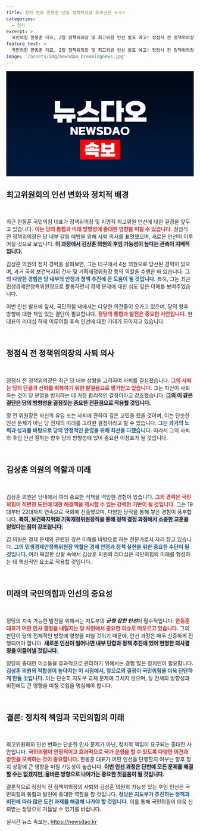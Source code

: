 ```yaml
---
title: 정치 변화 한동훈 신임 정책위의장 후보군은 누구?
categories:
  - 정치
excerpt: >
  국민의힘 한동훈 대표, 2일 정책위의장 및 최고위원 인선 발표 예고! 정점식 전 정책위의장 사퇴 후, 김상훈 의원 유력 후보로 떠오르며 당내 긴장감 고조. 정치권의 향방에 귀추가 주목된다!
feature_text: >
  국민의힘 한동훈 대표, 2일 정책위의장 및 최고위원 인선 발표 예고! 정점식 전 정책위의장 사퇴 후, 김상훈 의원 유력 후보로 떠오르며 당내 긴장감 고조. 정치권의 향방에 귀추가 주목된다!
image: '/assets/img/newsdao_breakingnews.jpg'
---
```


<p><img src="/assets/img/newsdao_breakingnews.jpg" alt="implanttips 속보" /></p>

<h2 data-ke-size="size26">최고위원회의 인선 변화와 정치적 배경</h2>

<p data-ke-size="size16">&nbsp;</p>

<p>최근 한동훈 국민의힘 대표가 정책위의장 및 지명직 최고위원 인선에 대한 결정을 앞두고 있습니다. <b><span style="color: #ee2323;">이는 당의 통합과 미래 방향성에 중대한 영향을 미칠 수 있습니다.</span></b> 정점식 전 정책위의장은 당 내부 갈등 예방을 위해 사퇴 의사를 표명했으며, 새로운 인선이 이루어질 것으로 보입니다. <b><span style="background-color: #21538527;">이 과정에서 김상훈 의원의 후임 가능성이 높다는 관측이 지배적입니다.</span></b></p>

<p>김상훈 의원의 정치 경력을 살펴보면, 그는 대구에서 4선 의원으로 당선된 경력이 있으며, 과거 국회 보건복지위 간사 및 기획재정위원장 등의 역할을 수행한 바 있습니다. <b><span style="color: #1a5490;">그의 다양한 경험은 당 내부의 안정과 정책 추진에 큰 도움이 될 것입니다.</span></b> 특히, 그는 최근 민생경제안정특위원장으로 활동하면서 경제 문제에 대한 심도 깊은 이해를 보여주었습니다.</p>

<p>이번 인선 발표에 앞서, 국민의힘 내에서는 다양한 의견들이 오가고 있으며, 당의 향후 방향에 대한 책임 있는 결단이 필요합니다. <b><span style="color: #ee2323;">정당의 통합과 발전은 중요한 사안입니다.</span></b> 한 대표의 리더십 하에 이루어질 후속 인선에 대한 기대가 모아지고 있습니다.</p>

<p data-ke-size="size16">&nbsp;</p>

<h2 data-ke-size="size26">정점식 전 정책위의장의 사퇴 의사</h2>

<p data-ke-size="size16">&nbsp;</p>

<p>정점식 전 정책위의장은 최근 당 내부 상황을 고려하여 사퇴를 결심했습니다. <b><span style="color: #ee2323;">그의 사퇴는 당의 단결과 신뢰를 회복하기 위한 발걸음으로 평가받고 있습니다.</span></b> 그는 자신이 사퇴하는 것이 당 분열을 방지하는 데 가장 합리적인 결정이라고 강조했습니다. <b><span style="background-color: #21538527;">그의 이 같은 결단은 당의 방향성을 결정짓는 중요한 전환점으로 작용할 것입니다.</span></b></p>

<p>정 전 위원장은 자신의 유임 또는 사퇴에 관하여 깊은 고민을 했을 것이며, 이는 단순한 인선 문제가 아닌 당 전체의 미래를 고려한 결정이라고 할 수 있습니다. <b><span style="color: #1a5490;">그는 과거의 노력과 성과를 바탕으로 당의 안정적인 운영을 위해 최선을 다했습니다.</span></b> 따라서 그의 사퇴와 후임 인선 절차는 향후 당의 방향성에 있어 중요한 이정표가 될 것입니다.</p>

<p data-ke-size="size16">&nbsp;</p>

<h2 data-ke-size="size26">김상훈 의원의 역할과 미래</h2>

<p data-ke-size="size16">&nbsp;</p>

<p>김상훈 의원은 당내에서 여러 중요한 직책을 역임한 경험이 있습니다. <b><span style="color: #ee2323;">그의 경력은 국민의힘이 직면한 도전에 대한 해결책을 제시할 수 있는 강력한 기반이 될 것입니다.</span></b> 그는 19대부터 22대까지 연속으로 국회에 진출했으며, 다양한 당직을 통해 쌓은 경험이 풍부합니다. <b><span style="background-color: #21538527;">특히, 보건복지위와 기획재정위원장직을 통해 정책 결정 과정에서 소중한 교훈을 얻었다는 점이 강조됩니다.</span></b></p>

<p>김 의원은 경제 문제와 관련된 깊은 이해를 바탕으로 하는 전문가로서 자리 잡고 있습니다. <b><span style="color: #1a5490;">그의 민생경제안정특위원장 역할은 경제 안정과 정책 실현을 위한 중요한 수단이 될 것입니다.</span></b> 여러 복잡한 상황 속에서 김상훈 의원의 리더십은 국민의힘의 미래를 형성하는 데 핵심적인 요소로 작용할 것입니다.</p>

<p data-ke-size="size16">&nbsp;</p>

<h2 data-ke-size="size26">미래의 국민의힘과 인선의 중요성</h2>

<p data-ke-size="size16">&nbsp;</p>

<p>정당의 지속 가능한 발전을 위해서는 지도부의 <strong><em>균형 잡힌 인선</em></strong>이 필수적입니다. <b><span style="color: #ee2323;">한동훈 대표가 어떤 인사 결정을 내릴지는 당 차원에서 중요한 이슈로 떠오르고 있습니다.</span></b> 그의 판단이 당의 전체적인 방향에 영향을 미칠 것이기 때문에, 인선 과정은 매우 신중하게 진행되어야 합니다. <b><span style="background-color: #21538527;">새로운 인선이 일어나면 내부 단합과 정책 추진에 있어 현명한 의사결정을 이끌어낼 것입니다.</span></b></p>

<p>정당의 중대한 이슈들을 효과적으로 관리하기 위해서는 경험 많은 정치인이 필요합니다. <b><span style="color: #1a5490;">김상훈 의원의 적합성이 높아지는 이 시점에서, 앞으로의 결정이 국민의힘을 더욱 단단하게 만들 것입니다.</span></b> 이는 단순히 지도부 교체 문제에 그치지 않으며, 당 전체의 방향성과 비전에도 큰 영향을 미칠 것임을 명심해야 합니다. </p>

<p data-ke-size="size16">&nbsp;</p>

<h2 data-ke-size="size26">결론: 정치적 책임과 국민의힘의 미래</h2>

<p data-ke-size="size16">&nbsp;</p>

<p>최고위원회의 인선 변화는 단순한 인사 문제가 아닌, 정치적 책임이 요구되는 중대한 사안입니다. <b><span style="color: #ee2323;">국민의힘이 안정적이고 효과적으로 국가 운영을 할 수 있도록 다양한 의견과 방안을 모색하는 것이 중요합니다.</span></b> 한동훈 대표가 어떤 인선을 단행할지 여부는 향후 정치 상황에 큰 영향을 미칠 가능성이 높습니다. <b><span style="background-color: #21538527;">이번 인선 과정은 단번에 모든 문제를 해결할 수는 없겠지만, 올바른 방향으로 나아가는 중요한 첫걸음이 될 것입니다.</span></b></p>

<p>결론적으로 정점식 전 정책위의장의 사퇴와 김상훈 의원의 가능성 있는 후임 인선은 국민의힘의 통합과 발전에 중대한 역할을 할 것입니다. <b><span style="color: #1a5490;">정당은 지도부가 추진하는 정책과 비전에 따라 많은 도전 과제를 해결해 나가야 할 것입니다.</span></b> 이를 통해 국민의힘이 더욱 신뢰받는 정당으로 거듭날 수 있기를 바랍니다.</p>
실시간 뉴스 속보는, <a href="https://newsdao.kr" rel="dofollow">https://newsdao.kr</a>


